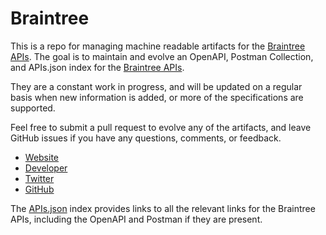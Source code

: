 # BraintreeThis is a repo for managing machine readable artifacts for the [Braintree APIs](https://www.braintreepayments.com). The goal is to maintain and evolve an OpenAPI, Postman Collection, and APIs.json index for the [Braintree APIs](https://www.braintreepayments.com).They are a constant work in progress, and will be updated on a regular basis when new information is added, or more of the specifications are supported.Feel free to submit a pull request to evolve any of the artifacts, and leave GitHub issues if you have any questions, comments, or feedback.- [Website](https://www.braintreepayments.com)- [Developer](https://www.braintreepayments.com)- [Twitter](https://twitter.com/braintree)- [GitHub](https://github.com/braintree)The [APIs.json](https://github.com/api-evangelist/braintree/blob/master/apis.json) index provides links to all the relevant links for the Braintree APIs, including the OpenAPI and Postman if they are present.